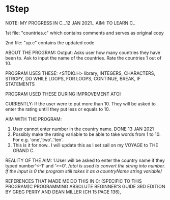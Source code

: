 # 1Step
NOTE: MY PROGRESS IN C...12 JAN 2021.. AIM: TO LEARN C.. 

1st file: "countries.c" which contains comments and serves as original copy

2nd file: "up.c" contains the updated code

ABOUT THE PROGRAM:
Output:
Asks user how many countries they have been to.
Ask to input the name of the countries.
Rate the countries 1 out of 10.

PROGRAM USES THESE:
<STDIO.H> library, INTEGERS, CHARACTERS, STRCPY, DO WHILE LOOPS, FOR LOOPS, CONTINUE, BREAK, IF STATEMENTS

PROGRAM USED THESE DURING IMPROVEMENT
ATOI



CURRENTLY:
If the user were to put more than 10. They will be asked to enter the rating untill they put
less or equals to 10.

AIM WITH THE PROGRAM:
1) User cannot enter number in the country name. DONE 13 JAN 2021
2) Possibly make the rating variable to be able to take words from 1 to 10. For e.g. 'one','two'..'ten'.
3) This is it for now.. I will update this as I set sail on my VOYAGE to THE GRAND C.

REALITY OF THE AIM:
1.User will be asked to enter the country name if they typed number'<-1' and '>=0'. /*atoi is used to convert the string into number. If the input is 0 the program still takes it as a countryName string variable*/


REFERENCES THAT MADE ME DO THIS IN C:
(SPECIFIC TO THIS PROGRAM)C PROGRAMMING ABSOLUTE BEGINNER'S GUIDE 3RD EDITION BY GREG PERRY AND DEAN MILLER (CH 15 PAGE 136), 



